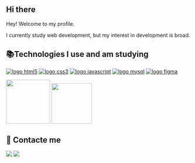 ## Hi there
Hey! Welcome to my profile.

I currently study web development, but my interest in development is broad.

## 📚Technologies I use and am studying
[![logo html5](https://img.shields.io/badge/HTML5-E34F26?style=for-the-badge&logo=html5&logoColor=white)](#)
[![logo css3](https://img.shields.io/badge/CSS3-1572B6?style=for-the-badge&logo=css3&logoColor=white)](#)
[![logo javascript](https://img.shields.io/badge/JavaScript-F7DF1E?style=for-the-badge&logo=javascript&logoColor=black)](#)
[![logo mysql](https://img.shields.io/badge/MySQL-00000F?style=for-the-badge&logo=mysql&logoColor=white)](#)
[![logo figma](https://img.shields.io/badge/Figma-F24E1E?style=for-the-badge&logo=figma&logoColor=white)](#)

<div align="left">
<img height="120em" src="https://github-readme-stats.vercel.app/api?username=gustaribeiro&show_icons=true&theme=dark&include_all_commits=true&count_private=true"/>
<img height="110em" src="https://github-readme-stats.vercel.app/api/top-langs/?username=gustaribeiro&layout=compact&langs_count=7&theme=dark"/>
</div>

## 📩 Contacte me
<a href = "mailto:gugaggre@gmail.com"><img src="https://img.shields.io/badge/Gmail-D14836?style=for-the-badge&logo=gmail&logoColor=white" target="_blank"></a>
<a href="https://www.linkedin.com/in/gustavo-ardev/" target="_blank"><img src="https://img.shields.io/badge/-LinkedIn-%230077B5?style=for-the-badge&logo=linkedin&logoColor=white" target="_blank"></a> 


 

